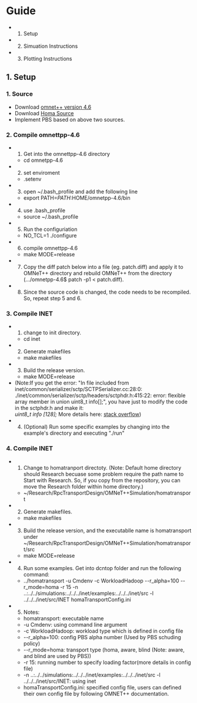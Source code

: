 # Guide
  - 1. Setup 
  - 2. Simuation Instructions  
  - 3. Plotting Instructions

## 1. Setup
### 1. Source
  - Download [omnet++ version 4.6](https://omnetpp.org/download/old.html)
  - Download [Homa Source](https://github.com/PlatformLab/HomaSimulation/tree/omnet_simulations/RpcTransportDesign/OMNeT%2B%2BSimulation)
  - Implement PBS based on above two sources. 
### 2. Compile omnettpp-4.6 
  - 1. Get into the omnettpp-4.6 directory
      - cd omnetpp-4.6 
  - 2. set enviroment
      -  .setenv
  - 3. open ~/.bash_profile and add the following line 
      - export PATH=$PATH:$HOME/omnetpp-4.6/bin 
  - 4. use .bash_profile 
      - source ~/.bash_profile
  - 5. Run the configuriation 
      -  NO_TCL=1 ./configure
  - 6. compile omnettpp-4.6
      - make MODE=release
  - 7. Copy the diff patch below into a file (eg. patch.diff) and apply
      it to OMNeT++ directory and rebuild OMNeT++ from the directory
      (.../omnetpp-4.6$ patch -p1 < patch.diff). 
  - 8. Since the source code is changed, the code needs to be 
      recompiled. So, repeat step 5 and 6. 
### 3. Compile INET
  - 1. change to init directory. 
      - cd inet 
  - 2. Generate makefiles
      - make makefiles 
  - 3. Build the release version. 
      - make MODE=release 
  - (Note:If you get the error: "In file included from 
    inet/common/serializer/sctp/SCTPSerializer.cc:28:0: 
    ./inet/common/serializer/sctp/headers/sctphdr.h:415:22: 
    error: flexible array member in union uint8_t info[];", 
    you have just to modify the code in the sctphdr.h and make it:  
    *uint8_t info [128];*
    More details here: [stack overflow](https://stackoverflow.com/questions/37969272/error-compiling-inet-framework-for-omnet:)) 
   - 4. (Optional) Run some specific examples by changing into the 
        example's directory and executing "./run"
### 4. Compile INET  
  - 1. Change to homatranport directoty. (Note: Default home directory should Research becuase 
      some problem require the path name to Start with Research. So, if you copy from the repository,
      you can move the Research folder within home directory.) 
      - ~/Research/RpcTransportDesign/OMNeT++Simulation/homatransport
  - 2. Generate makefiles.
      - make makefiles 
  - 3. Build the release version, and the executablle name is homatransport under
      ~/Research/RpcTransportDesign/OMNeT++Simulation/homatransport/src
      - make MODE=release
  - 4. Run some examples. Get into dcntop folder and run the following command:  
    - ../homatransport -u Cmdenv -c WorkloadHadoop --r_alpha=100 --r_mode=homa -r 15 -n ..:../../simulations:../../../inet/examples:../../../inet/src -l ../../../inet/src/INET homaTransportConfig.ini
  - 5. Notes: 
    - homatransport: executable name 
    - -u Cmdenv: using command line argument 
    - -c WorkloadHadoop: workload type which is defined in config file
    - --r_alpha=100: config PBS alpha number (Used by PBS schuding policy)
    - --r_mode=homa: transport type (homa, aware, blind (Note: aware, and blind are used by PBS))
    - -r 15: running number to specify loading factor(more details in config file)
    - -n ..:../../simulations:../../../inet/examples:../../../inet/src -l ../../../inet/src/INET: 
      using inet 
    - homaTransportConfig.ini: specified config file, users can defined their own config file by following
      OMNET++ documentation. 

   
      

